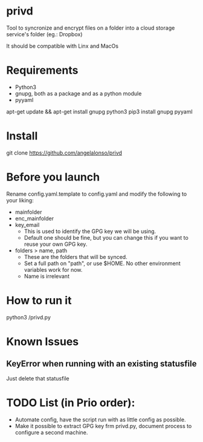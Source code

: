 # privd
Tool to syncronize and encrypt files on a folder into a cloud storage service's folder (eg.: Dropbox)

It should be compatible with Linx and MacOs

# Requirements
- Python3
- gnupg, both as a package and as a python module
- pyyaml

apt-get update && apt-get install gnupg python3
pip3 install gnupg pyyaml

# Install
git clone https://github.com/angelalonso/privd

# Before you launch

Rename config.yaml.template to config.yaml and modify the following to your liking:
- mainfolder
- enc_mainfolder
- key_email
  - This is used to identify the GPG key we will be using. 
  - Default one should be fine, but you can change this if you want to reuse your own GPG key.
- folders > name, path
  - These are the folders that will be synced.
  - Set a full path on "path", or use $HOME. No other environment variables work for now.
  - Name is irrelevant

# How to run it

python3 <path where you cloned this repo>/privd.py

# Known Issues

## KeyError when running with an existing statusfile
Just delete that statusfile

# TODO List (in Prio order):

- Automate config, have the script run with as little config as possible.
- Make it possible to extract GPG key frm privd.py, document process to configure a second machine. 
